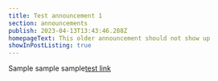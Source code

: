 ```yaml
---
title: Test announcement 1
section: announcements
publish: 2023-04-13T13:43:46.288Z
homepageText: This older announcement should not show up
showInPostListing: true
---
```


Sample sample sample[test link](https://woah.com)
